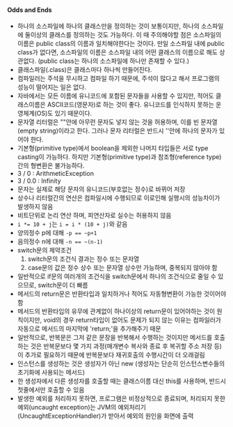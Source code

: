 #### Odds and Ends

* 하나의 소스파일에 하나의 클래스만을 정의하는 것이 보통이지만, 하나의 소스파일에 둘이상의 클래스를 정의하는 것도 가능하다. 이 때 주의해야할 점은 소스파일의 이름은 public class의 이름과 일치해야한다는 것이다. 만일 소스파일 내에 public class가 없다면, 소스파일의 이름은 소스파일 내의 어떤 클래스의 이름으로 해도 상관없다. (public class는 하나의 소스파일에 하나만 존재할 수 있다.)
* 클래스파일(.class)은 클래스마다 하나씩 만들어진다.
* 컴파일러는 주석을 무시하고 컴파일 하기 때문에, 주석이 많다고 해서 프로그램의 성능이 떨어지는 일은 없다.
* 자바에서는 모든 이름에 유니코드에 포함된 문자들을 사용할 수 있지만, 적어도 클래스이름은 ASCII코드(영문자)로 하는 것이 좋다. 유니코드를 인식하지 못하는 운영체계(OS)도 있기 때문이다.
* 문자열 리터럴은 ""안에 아무런 문자도 넣지 않는 것을 허용하며, 이를 빈 문자열(empty string)이라고 한다. 그러나 문자 리터럴은 반드시 ''안에 하나의 문자가 있어야 한다.
* 기본형(primitive type)에서 boolean을 제외한 나머지 타입들은 서로 type casting이 가능하다. 하지만 기본형(primitive type)과 참조형(reference type)간의 형변환은 불가능하다.
* 3 / 0 : ArithmeticException
* 3 / 0.0 : Infinity
* 문자는 실제로 해당 문자의 유니코드(부호없는 정수)로 바뀌어 저장
* 상수나 리터럴간의 연산은 컴파일시에 수행되므로 이로인해 실행시의 성능차이가 발생하지 않음
* 비트단위로 논리 연산 하며, 피연산자로 실수는 허용하지 않음
* `i *= 10 + j`는 `i = i * (10 + j)`와 같음
* 양의정수 p에 대해 `-p == ~p+1`
* 음의정수 n에 대해 `-n == ~(n-1)`
* switch문의 제약조건
  1. switch문의 조건식 결과는 정수 또는 문자열
  2. case문의 값은 정수 상수 또는 문자열 상수만 가능하며, 중복되지 않아야 함
* 일반적으로 if문의 여러개의 조건식을 switch문에서 하나의 조건식으로 줄일 수 있으므로, switch문이 더 빠름
* 메서드의 return문은 반환타입과 일치하거나 적어도 자동형변환이 가능한 것이어야 함
* 메서드의 반환타입의 유무에 관계없이 하나이상의 return문이 있어야하는 것이 원칙이지만, void의 경우 return타입이 없어도 문제가 되지 않는 이유는 컴파일러가 자동으로 메서드의 마지막에 'return;'을 추가해주기 때문
* 일반적으로, 반복문은 그저 같은 문장을 반복해서 수행하는 것이지만 메서드를 호출하는 것은 반복문보다 몇 가지 과정(매개변수 복사와 종료 후 복귀할 주소 저장 등)이 추가로 필요하기 때문에 반복문보다 재귀호출의 수행시간이 더 오래걸림
* 인스턴스를 생성하는 것은 생성자가 아닌 new (생성자는 단순히 인스턴스변수들의 초기화에 사용되는 메서드)
* 한 생성자에서 다른 생성자를 호출할 때는 클래스이름 대신 this를 사용하며, 반드시 첫줄에서만 호출할 수 있음
* 발생한 예외를 처리하지 못하면, 프로그램은 비정상적으로 종료되며, 처리되지 못한 예외(uncaught exception)는 JVM의 예외처리기(UncaughtExceptionHandler)가 받아서 예외의 원인을 화면에 출력